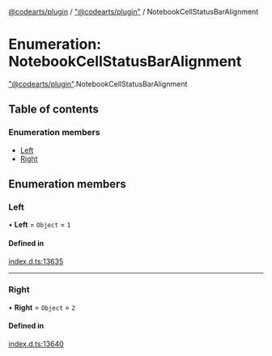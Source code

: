 [@codearts/plugin](../README.md) / ["@codearts/plugin"](../modules/_codearts_plugin_.md) / NotebookCellStatusBarAlignment

# Enumeration: NotebookCellStatusBarAlignment

["@codearts/plugin"](../modules/_codearts_plugin_.md).NotebookCellStatusBarAlignment

## Table of contents

### Enumeration members

- [Left](codearts_plugin_.NotebookCellStatusBarAlignment.md#left)
- [Right](codearts_plugin_.NotebookCellStatusBarAlignment.md#right)

## Enumeration members

### Left

• **Left** = `Object` = `1`

#### Defined in

[index.d.ts:13635](https://github.com/huaweicloud/cloudide-plugin-api/blob/203b986/index.d.ts#L13635)

___

### Right

• **Right** = `Object` = `2`

#### Defined in

[index.d.ts:13640](https://github.com/huaweicloud/cloudide-plugin-api/blob/203b986/index.d.ts#L13640)
